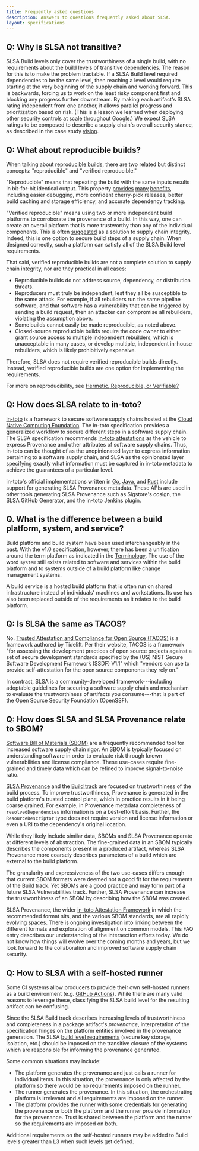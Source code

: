 ```yaml
---
title: Frequently asked questions
description: Answers to questions frequently asked about SLSA.
layout: specifications
---
```


## Q: Why is SLSA not transitive?

SLSA Build levels only cover the trustworthiness of a single build, with no
requirements about the build levels of transitive dependencies. The reason for
this is to make the problem tractable. If a SLSA Build level required
dependencies to be the same level, then reaching a level would require starting
at the very beginning of the supply chain and working forward. This is
backwards, forcing us to work on the least risky component first and blocking
any progress further downstream. By making each artifact's SLSA rating
independent from one another, it allows parallel progress and prioritization
based on risk. (This is a lesson we learned when deploying other security
controls at scale throughout Google.) We expect SLSA ratings to be composed to
describe a supply chain's overall security stance, as described in the case
study [vision](../../example.md#vision-case-study).

## Q: What about reproducible builds?

When talking about [reproducible builds](https://reproducible-builds.org), there
are two related but distinct concepts: "reproducible" and "verified
reproducible."

"Reproducible" means that repeating the build with the same inputs results in
bit-for-bit identical output. This property
[provides](https://reproducible-builds.org/docs/buy-in/)
[many](https://wiki.debian.org/ReproducibleBuilds/About)
[benefits](https://google.github.io/building-secure-and-reliable-systems/raw/ch14.html#hermeticcomma_reproduciblecomma_or_veri),
including easier debugging, more confident cherry-pick releases, better build
caching and storage efficiency, and accurate dependency tracking.

"Verified reproducible" means using two or more independent build platforms to
corroborate the provenance of a build. In this way, one can create an overall
platform that is more trustworthy than any of the individual components. This is
often
[suggested](https://www.linuxfoundation.org/en/blog/preventing-supply-chain-attacks-like-solarwinds/)
as a solution to supply chain integrity. Indeed, this is one option to secure
build steps of a supply chain. When designed correctly, such a platform can
satisfy all of the SLSA Build level requirements.

That said, verified reproducible builds are not a complete solution to supply
chain integrity, nor are they practical in all cases:

-   Reproducible builds do not address source, dependency, or distribution
    threats.
-   Reproducers must truly be independent, lest they all be susceptible to the
    same attack. For example, if all rebuilders run the same pipeline software,
    and that software has a vulnerability that can be triggered by sending a
    build request, then an attacker can compromise all rebuilders, violating the
    assumption above.
-   Some builds cannot easily be made reproducible, as noted above.
-   Closed-source reproducible builds require the code owner to either grant
    source access to multiple independent rebuilders, which is unacceptable in
    many cases, or develop multiple, independent in-house rebuilders, which is
    likely prohibitively expensive.

Therefore, SLSA does not require verified reproducible builds directly. Instead,
verified reproducible builds are one option for implementing the requirements.

For more on reproducibility, see
[Hermetic, Reproducible, or Verifiable?](https://google.github.io/building-secure-and-reliable-systems/raw/ch14.html#hermeticcomma_reproduciblecomma_or_veri)

## Q: How does SLSA relate to in-toto?

[in-toto](https://in-toto.io/) is a framework to secure software supply chains
hosted at the [Cloud Native Computing Foundation](https://cncf.io/). The in-toto
specification provides a generalized workflow to secure different steps in a
software supply chain. The SLSA specification recommends
[in-toto attestations](https://github.com/in-toto/attestation) as the vehicle to
express Provenance and other attributes of software supply chains. Thus, in-toto
can be thought of as the unopinionated layer to express information pertaining
to a software supply chain, and SLSA as the opinionated layer specifying exactly
what information must be captured in in-toto metadata to achieve the guarantees
of a particular level.

in-toto's official implementations written in
[Go](https://github.com/in-toto/in-toto-golang),
[Java](https://github.com/in-toto/in-toto-java), and
[Rust](https://github.com/in-toto/in-toto-rs) include support for generating
SLSA Provenance metadata. These APIs are used in other tools generating SLSA
Provenance such as Sigstore's cosign, the SLSA GitHub Generator, and the in-toto
Jenkins plugin.

## Q. What is the difference between a build platform, system, and service?

Build platform and build system have been used interchangeably in the past. With
the v1.0 specification, however, there has been a unification around the term
platform as indicated in the [Terminology](terminology.md). The use of the word
`system` still exists related to software and services within the build platform
and to systems outside of a build platform like change management systems.

A build service is a hosted build platform that is often run on shared infrastructure
instead of individuals' machines and workstations. Its use has also been replaced outside
of the requirements as it relates to the build platform.

## Q: Is SLSA the same as TACOS?

No.
[Trusted Attestation and Compliance for Open Source (TACOS)](https://github.com/tacosframework)
is a framework authored by Tidelift.
Per their website, TACOS is a framework
"for assessing the development practices of open source projects
against a set of secure development standards specified by the (US)
NIST Secure Software Development Framework (SSDF) V1.1" which
"vendors can use to provide self-attestation for the open source components
they rely on."

In contrast, SLSA is a community-developed framework---including
adoptable guidelines for securing a software supply chain and
mechanism to evaluate the trustworthiness of artifacts you consume---that
is part of the Open Source Security Foundation (OpenSSF).

## Q: How does SLSA and SLSA Provenance relate to SBOM?

[Software Bill of Materials (SBOM)] are a frequently recommended tool for
increased software supply chain rigor. An SBOM is typically focused on
understanding software in order to evaluate risk through known vulnerabilities
and license compliance. These use-cases require fine-grained and timely data
which can be refined to improve signal-to-noise ratio.

[SLSA Provenance] and the [Build track] are focused on trustworthiness of the
build process. To improve trustworthiness, Provenance is generated in the build
platform's trusted control plane, which in practice results in it being coarse
grained. For example, in Provenance metadata completeness of
`resolvedDependencies` information is on a best-effort basis. Further, the
`ResourceDescriptor` type does not require version and license information or
even a URI to the dependency's original location.

While they likely include similar data, SBOMs and SLSA Provenance operate at
different levels of abstraction. The fine-grained data in an SBOM typically
describes the components present in a produced artifact, whereas SLSA
Provenance more coarsely describes parameters of a build which are external to
the build platform.

The granularity and expressiveness of the two use-cases differs enough that
current SBOM formats were deemed not a good fit for the requirements of
the Build track. Yet SBOMs are a good practice and may form part of a future
SLSA Vulnerabilities track. Further, SLSA Provenance can increase the
trustworthiness of an SBOM by describing how the SBOM was created.

SLSA Provenance, the wider [in-toto Attestation Framework] in which the
recommended format sits, and the various SBOM standards, are all rapidly
evolving spaces. There is ongoing investigation into linking between the
different formats and exploration of alignment on common models. This FAQ entry
describes our understanding of the intersection efforts today. We do not know
how things will evolve over the coming months and years, but we look forward to
the collaboration and improved software supply chain security.

## Q: How to SLSA with a self-hosted runner

Some CI systems allow producers to provide their own self-hosted runners as a build
environment (e.g. [GitHub Actions]). While there are many valid reasons to leverage
these, classifying the SLSA build level for the resulting artifact can be confusing.

Since the SLSA Build track describes increasing levels of trustworthiness and
completeness in a package artifact's <dfn>provenance</dfn>, interpretation of the
specification hinges on the platform entities involved in the provenance generation.
The SLSA [build level requirements] (secure key storage, isolation, etc.) should be
imposed on the transitive closure of the systems which are responsible for informing
the provenance generated.

Some common situations may include:

-   The platform generates the provenance and just calls a runner for individual items.
    In this situation, the provenance is only affected by the platform so there would be
    no requirements imposed on the runner.
-   The runner generates the provenance. In this situation, the orchestrating platform
    is irrelevant and all requirements are imposed on the runner.
-   The platform provides the runner with some credentials for generating the provenance
    or both the platform and the runner provide information for the provenance. Trust is
    shared between the platform and the runner so the requirements are imposed on both.

Additional requirements on the self-hosted runners may be added to Build levels
greater than L3 when such levels get defined.

[build level requirements]: build-requirements.md
[GitHub Actions]: https://docs.github.com/en/actions/hosting-your-own-runners
[Software Bill of Materials (SBOM)]: https://ntia.gov/sbom
[SLSA Provenance]: provenance.md
[Build track]: build-track-basics.md
[in-toto Attestation Framework]: https://github.com/in-toto/attestation/blob/main/spec/
